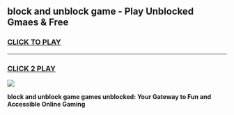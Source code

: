 
## block and unblock game - Play Unblocked Gmaes & Free
<h3>
<a href="https://premium.freeplayer.one?title=block_and_unblock_game&ref=19F">CLICK TO PLAY</a></h3>
<hr>

<h3>
<a href="https://premium.freeplayer.one?title=block_and_unblock_game&ref=19F">CLICK 2 PLAY</a>
  
</h3>

<a href="https://premium.freeplayer.one?title=block_and_unblock_game&ref=19F/"><img src="https://clearcache.store/games.png"></a>


**block and unblock game games unblocked: Your Gateway to Fun and Accessible Online Gaming**
